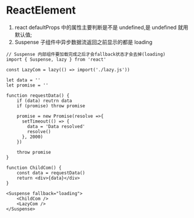 # ReactElement

1. react defaultProps 中的属性主要判断是不是 undefined,是 undefined 就用默认值;
2. Suspense 子组件中异步数据流返回之前显示的都是 loading

```React
// Suspense 内部组件要加载完成之后才会fallback状态才会去掉(loading)
import { Suspense, lazy } from 'react'

const LazyCom = lazy(() => import('./lazy.js'))

let data = ''
let promise = ''

function requestData() {
    if (data) reutrn data
    if (promise) throw promise

    promise = new Promise(resolve =>{
      setTimeout(() => {
        data = 'Data resolved'
        resolve()
      }, 2000)
    })

    throw promise
}

function ChildCom() {
    const data = requestData()
    return <div>{data}</div>
}

<Suspense fallback="loading">
    <ChildCom />
    <LazyCom />
</Suspense>

```
